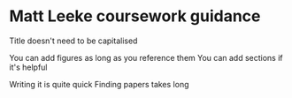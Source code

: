 # Matt Leeke coursework guidance
Title doesn't need to be capitalised

You can add figures as long as you reference them
You can add sections if it's helpful

Writing it is quite quick
Finding papers takes long